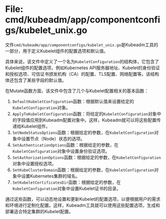 # File: cmd/kubeadm/app/componentconfigs/kubelet_unix.go

文件`cmd/kubeadm/app/componentconfigs/kubelet_unix.go`是Kubeadm工具的一部分，用于定义Kubelet组件的配置选项和默认值。

具体来说，该文件中定义了一个名为`KubeletConfiguration`的结构体，它包含了Kubelet组件的配置选项，例如Kubernetes API服务器地址、Kubelet的身份验证和授权选项、可信证书颁发机构（CA）的配置、TLS配置、网络配置等。该结构体还包含了某些字段的默认值。

在Mutate函数方面，该文件中包含了几个与Kubelet配置相关的基本函数：

1. `DefaultKubeletConfiguration`函数：根据默认值来设置给定的`KubeletConfiguration`对象。
2. `ApplyToKubeletConfiguration`函数：将给定的`KubeletConfiguration`对象中的字段值应用到Kubeadm配置对象中。这样，Kubeadm就可以将这些配置传递给Kubelet组件。
3. `SetNodeStatusOptions`函数：根据给定的参数，在`KubeletConfiguration`对象中设置节点（Node）状态的选项。
4. `SetAuthenticationOptions`函数：根据给定的参数，在`KubeletConfiguration`对象中设置身份验证选项。
5. `SetAuthorizationOptions`函数：根据给定的参数，在`KubeletConfiguration`对象中设置授权选项。
6. `SetKubeClusterDomain`函数：根据给定的参数，在`KubeletConfiguration`对象中设置Kubernetes集群的域名。
7. `SetKubeletCertificatesDir`函数：根据给定的参数，在`KubeletConfiguration`对象中设置Kubelet证书的目录。

通过这些函数，可以动态地设置和更新Kubelet的配置选项，以便根据用户的需求和环境进行定制化配置。这样，Kubeadm工具就可以使用这些配置选项，生成和部署适合特定集群的Kubelet配置。

